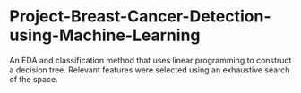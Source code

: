 # Project-Breast-Cancer-Detection-using-Machine-Learning
An EDA and classification method that uses linear programming to construct a decision tree.  Relevant features were selected using an exhaustive search of the space.
